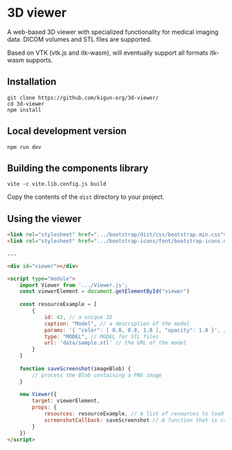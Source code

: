 # 3D viewer

A web-based 3D viewer with specialized functionality for medical imaging data.
DICOM volumes and STL files are supported.

Based on VTK (vtk.js and itk-wasm), will eventually support all formats itk-wasm supports.

## Installation

```
git clone https://github.com/kigun-org/3d-viewer/
cd 3d-viewer
npm install
```

## Local development version

```
npm run dev
```

## Building the components library

```
vite -c vite.lib.config.js build 
```

Copy the contents of the `dist` directory to your project.

## Using the viewer

```html
<link rel="stylesheet" href=".../bootstrap/dist/css/bootstrap.min.css"></link>
<link rel="stylesheet" href=".../bootstrap-icons/font/bootstrap-icons.min.css"></link>

...

<div id="viewer"></div>

<script type="module">
    import Viewer from '.../Viewer.js';
    const viewerElement = document.getElementById("viewer")
    
    const resourceExample = [
        {
            id: 42, // a unique ID
            caption: "Model", // a description of the model
            params: '{ "color": [ 0.8, 0.8, 1.0 ], "opacity": 1.0 }', // display color and opacity
            type: "MODEL", // MODEL for STL files
            url: 'data/sample.stl' // the URL of the model
        }
    ]
    
    function saveScreenshot(imageBlob) {
        // process the Blob containing a PNG image
    }
    
    new Viewer({
        target: viewerElement,
        props: {
            resources: resourceExample, // A list of resources to load (see example above)
            screenshotCallback: saveScreenshot // A function that is called with the screenshot image as an argument (optional)
        }
    })
</script>
```